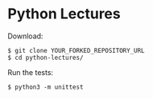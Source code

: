 # Python Lectures

Download:

    $ git clone YOUR_FORKED_REPOSITORY_URL
    $ cd python-lectures/

Run the tests:

    $ python3 -m unittest